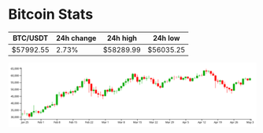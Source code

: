 # Bitcoin Stats

BTC/USDT|24h change|24h high|24h low|
|---|---|---|---|
|$57992.55|2.73%|$58289.99|$56035.25|

<img src="./chart.svg">
